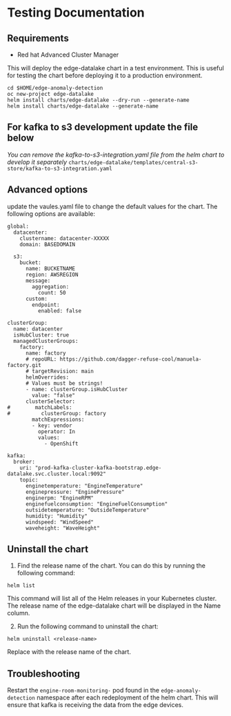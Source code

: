 # Testing Documentation

## Requirements
* Red hat Advanced Cluster Manager

This will deploy the edge-datalake chart in a test environment.  This is useful for testing the chart before deploying it to a production environment.
```
cd $HOME/edge-anomaly-detection
oc new-project edge-datalake
helm install charts/edge-datalake --dry-run --generate-name
helm install charts/edge-datalake --generate-name
```

## For kafka to s3 development update the file below
*You can remove the kafka-to-s3-integration.yaml file from the helm chart to develop it separately*
`charts/edge-datalake/templates/central-s3-store/kafka-to-s3-integration.yaml`

## Advanced options 
update the vaules.yaml file to change the default values for the chart.  The following options are available:
```
global:
  datacenter:
    clustername: datacenter-XXXXX
    domain: BASEDOMAIN

  s3:
    bucket:
      name: BUCKETNAME
      region: AWSREGION
      message:
        aggregation:
          count: 50
      custom:
        endpoint:
          enabled: false

clusterGroup:
  name: datacenter
  isHubCluster: true
  managedClusterGroups:
    factory:
      name: factory
      # repoURL: https://github.com/dagger-refuse-cool/manuela-factory.git
      # targetRevision: main
      helmOverrides:
      # Values must be strings!
      - name: clusterGroup.isHubCluster
        value: "false"
      clusterSelector:
#        matchLabels:
#          clusterGroup: factory
        matchExpressions:
        - key: vendor
          operator: In
          values:
            - OpenShift

kafka:
  broker:
    uri: "prod-kafka-cluster-kafka-bootstrap.edge-datalake.svc.cluster.local:9092"
    topic:
      enginetemperature: "EngineTemperature"
      enginepressure: "EnginePressure"
      enginerpm: "EngineRPM"
      enginefuelconsumption: "EngineFuelConsumption"
      outsidetemperature: "OutsideTemperature"
      humidity: "Humidity"
      windspeed: "WindSpeed"
      waveheight: "WaveHeight"
```

## Uninstall the chart
1. Find the release name of the chart. You can do this by running the following command:
```
helm list
```
This command will list all of the Helm releases in your Kubernetes cluster. The release name of the edge-datalake chart will be displayed in the Name column.

2. Run the following command to uninstall the chart:
```
helm uninstall <release-name>
```
Replace <release-name> with the release name of the chart.


## Troubleshooting
Restart the `engine-room-monitoring-` pod found in the `edge-anomaly-detection` namespace after each redeployment of the helm chart. This will ensure that kafka is receiving the data from the edge devices.
